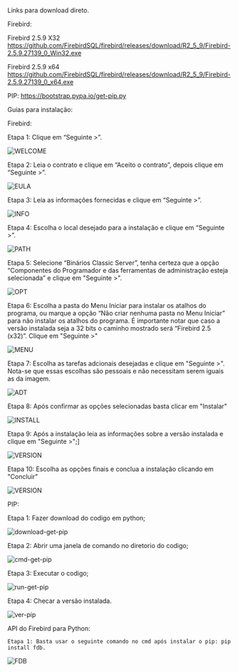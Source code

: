 Links para download direto.

Firebird:

  Firebird 2.5.9 X32
https://github.com/FirebirdSQL/firebird/releases/download/R2_5_9/Firebird-2.5.9.27139_0_Win32.exe

  Firebird 2.5.9 x64
https://github.com/FirebirdSQL/firebird/releases/download/R2_5_9/Firebird-2.5.9.27139_0_x64.exe

  PIP:
https://bootstrap.pypa.io/get-pip.py

Guias para instalação:

  Firebird:
  
Etapa 1: Clique em “Seguinte >”.

![WELCOME](imgs/Welcome.png?raw=true "Bem-vindo")

Etapa 2: Leia o contrato e clique em “Aceito o contrato”, depois clique em “Seguinte >”.

![EULA](imgs/EULA.gif?raw=true "Licença")

Etapa 3: Leia as informações fornecidas e clique em “Seguinte >”.

![INFO](imgs/INFO.gif?raw=true "Informações")

Etapa 4: Escolha o local desejado para a instalação e clique em “Seguinte >”.

![PATH](imgs/PATH.png?raw=true "Caminho")

Etapa 5: Selecione “Binários Classic Server”, tenha certeza que a opção “Componentes do Programador e das ferramentas de administração esteja selecionada” e clique em "Seguinte >".

![OPT](imgs/OPT.png?raw=true "Opções")

Etapa 6: Escolha a pasta do Menu Iniciar para instalar os atalhos do programa, ou marque a opção “Não criar nenhuma pasta no Menu Iniciar” para não instalar os atalhos do programa. É importante notar que caso a versão instalada seja a 32 bits o caminho mostrado será “Firebird 2.5 (x32)”. Clique em "Seguinte >"

![MENU](imgs/MENU.png?raw=true "Menu")

Etapa 7: Escolha as tarefas adcionais desejadas e clique em "Seguinte >". Nota-se que essas escolhas são pessoais e não necessitam serem iguais as da imagem.

![ADT](imgs/ADT.png?raw=true "Adcionais")

Etapa 8: Após confirmar as opções selecionadas basta clicar em "Instalar"

![INSTALL](imgs/EULA.gif?raw=true "Licença")

Etapa 9: Após a instalação leia as informações sobre a versão instalada e clique em "Seguinte >";]

![VERSION](imgs/VERSION.gif?raw=true "Version")

Etapa 10: Escolha as opções finais e conclua a instalação clicando em "Concluir"

![VERSION](imgs/END.png?raw=true "Concluir")

  PIP:
  
  Etapa 1: Fazer download do codigo em python;
  
  ![download-get-pip](img/download-get-pip.png?raw=true "download-get-pip")
  
  Etapa 2: Abrir uma janela de comando no diretorio do codigo;
  
  ![cmd-get-pip](img/cmd-get-pip.png?raw=true "cmd-get-pip")
  
  Etapa 3: Executar o codigo;
  
  ![run-get-pip](img/run-get-pip.png?raw=true "run-get-pip")
  
  Etapa 4: Checar a versão instalada.

  ![ver-pip](img/ver-pip.png?raw=true "ver-pip")

  API do Firebird para Python:
  
    Etapa 1: Basta usar o seguinte comando no cmd após instalar o pip: pip install fdb.
   
![FDB](imgs/FDB.png?raw=true "FDB")


